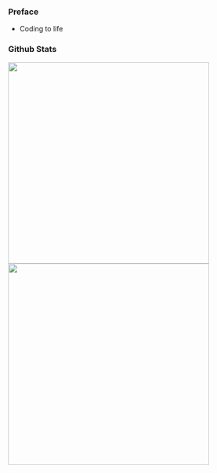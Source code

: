 ### Preface

* Coding to life

### Github Stats
<span>
 <a href="https://github.com/Exisi?tab=repositories">
  <img src="https://github-readme-stats.vercel.app/api?username=Exisi&show_icons=true&icon_color=0969da&text_color=575f6a&bg_color=ffffff&hide_title=true"  width="410px"/>
 </a>

 <a href="https://github.com/Exisi/Exisi/tree/main/Fantastic">
  <img align="left" src="https://github-readme-stats.vercel.app/api/top-langs/?username=Exisi&layout=compact&text_color=575f6a&count_private=true&theme=default" width="410px"/>
 </a>
</span>
